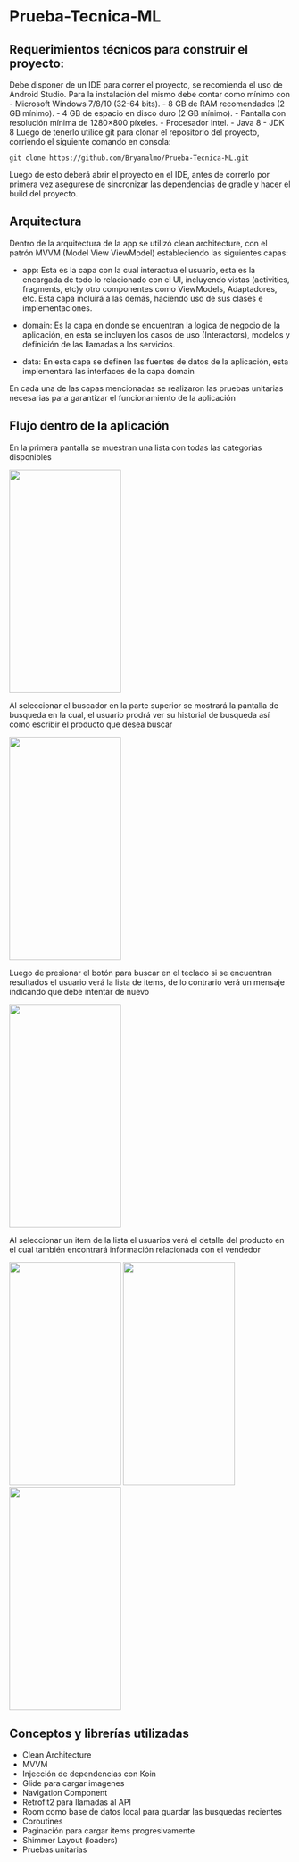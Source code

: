 # Prueba-Tecnica-ML
 
## Requerimientos técnicos para construir el proyecto:

Debe disponer de un IDE para correr el proyecto, se recomienda el uso de Android Studio. Para la 
instalación del mismo debe contar como mínimo con
    - Microsoft Windows 7/8/10 (32-64 bits).
    - 8 GB de RAM recomendados (2 GB mínimo).
    - 4 GB de espacio en disco duro (2 GB mínimo).
    - Pantalla con resolución mínima de 1280×800 píxeles.
    - Procesador Intel.
    - Java 8
    - JDK 8
Luego de tenerlo utilice git para clonar el repositorio del proyecto, corriendo el siguiente comando en
consola:

    git clone https://github.com/Bryanalmo/Prueba-Tecnica-ML.git

Luego de esto deberá abrir el proyecto en el IDE, antes de correrlo por primera vez asegurese de sincronizar 
las dependencias de gradle y hacer el build del proyecto.

## Arquitectura 

Dentro de la arquitectura de la app se utilizó clean architecture, con el patrón MVVM (Model View ViewModel) estableciendo las siguientes capas:

  - app: Esta es la capa con la cual interactua el usuario, esta es la encargada de todo lo 
    relacionado con el UI, incluyendo vistas (activities, fragments, etc)y otro componentes como ViewModels, Adaptadores, 
    etc. Esta capa incluirá a las demás, haciendo uso de sus clases e implementaciones.

  - domain: Es la capa en donde se encuentran la logica de negocio de la aplicación, en esta se incluyen los casos
    de uso (Interactors), modelos y definición de las llamadas a los servicios.

  - data: En esta capa se definen las fuentes de datos de la aplicación, esta implementará las interfaces de la capa 
    domain
    
En cada una de las capas mencionadas se realizaron las pruebas unitarias necesarias para garantizar el funcionamiento de la aplicación

## Flujo dentro de la aplicación 

En la primera pantalla se muestran una lista con todas las categorías disponibles 

<img src="https://user-images.githubusercontent.com/40524653/113515134-41d33500-9538-11eb-8668-85148ff79dab.png" width="200" height="400">

Al seleccionar el buscador en la parte superior se mostrará la pantalla de busqueda en la cual, el usuario prodrá ver su historial de busqueda
así como escribir el producto que desea buscar 

<img src="https://user-images.githubusercontent.com/40524653/113490892-a1770500-9492-11eb-843d-91e4d022f14a.png" width="200" height="400">

Luego de presionar el botón para buscar en el teclado si se encuentran resultados el usuario verá la lista de items, de lo contrario verá un mensaje 
indicando que debe intentar de nuevo 

<img src="https://user-images.githubusercontent.com/40524653/113490979-2530f180-9493-11eb-911b-7b1a958adf7a.png" width="200" height="400">

Al seleccionar un item de la lista el usuarios verá el detalle del producto en el cual también encontrará información relacionada con el vendedor

<img src="https://user-images.githubusercontent.com/40524653/113491052-848f0180-9493-11eb-8f23-e1745a3a7074.png" width="200" height="400"> <img src="https://user-images.githubusercontent.com/40524653/113491055-8b1d7900-9493-11eb-8884-33f9332da714.png" width="200" height="400"> <img src="https://user-images.githubusercontent.com/40524653/113491062-907ac380-9493-11eb-919a-b9aee3b2f886.png" width="200" height="400">


## Conceptos y librerías utilizadas

  - Clean Architecture
  - MVVM 
  - Injección de dependencias con Koin
  - Glide para cargar imagenes
  - Navigation Component
  - Retrofit2 para llamadas al API
  - Room como base de datos local para guardar las busquedas recientes
  - Coroutines
  - Paginación para cargar items progresivamente 
  - Shimmer Layout (loaders)
  - Pruebas unitarias



 
